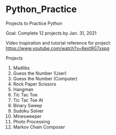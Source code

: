 # Python_Practice
Projects to Practice Python

Goal: Complete 12 projects by Jan. 31, 2021

Video Inspiration and tutorial reference for project: https://www.youtube.com/watch?v=8ext9G7xspg

Projects
1. Madlibs
2. Guess the Number (User)
3. Guess the Number (Computer)
4. Rock Paper Scissors
5. Hangman
6. Tic Tac Toe
7. Tic Tac Toe AI
8. Binary Sweep
9. Sudoku Solver
10. Minesweeper
11. Photo Processing
12. Markov Chain Composer
